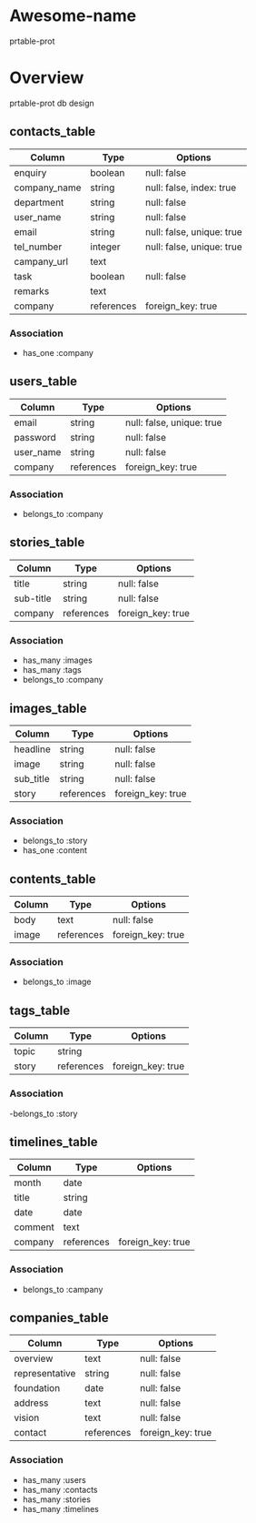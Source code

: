 # Awesome-name
  prtable-prot


# Overview
  prtable-prot db design


## contacts_table
|Column       |Type       |Options|
|-------------|-----------|-------|
|enquiry      |boolean    |null: false|
|company_name |string     |null: false, index: true|
|department   |string     |null: false|
|user_name    |string     |null: false|
|email        |string     |null: false, unique: true|
|tel_number   |integer    |null: false, unique: true|
|campany_url  |text       |
|task         |boolean    |null: false|
|remarks      |text       |
|company      |references |foreign_key: true|

### Association
- has_one :company


## users_table
|Column       |Type       |Options|
|-------------|-----------|-------|
|email        |string     |null: false, unique: true|
|password     |string     |null: false|
|user_name    |string     |null: false|
|company      |references |foreign_key: true|

### Association
- belongs_to :company


## stories_table
|Column       |Type       |Options|
|-------------|-----------|-------|
|title        |string     |null: false|
|sub-title    |string     |null: false|
|company      |references |foreign_key: true|

### Association
- has_many   :images
- has_many   :tags
- belongs_to :company


## images_table
|Column       |Type       |Options|
|-------------|-----------|-------|
|headline     |string     |null: false|
|image        |string     |null: false|
|sub_title    |string     |null: false|
|story        |references |foreign_key: true|

### Association
- belongs_to :story
- has_one  :content


## contents_table
|Column       |Type       |Options|
|-------------|-----------|-------|
|body         |text       |null: false|
|image        |references |foreign_key: true|

### Association
- belongs_to :image


## tags_table
|Column       |Type       |Options|
|-------------|-----------|-------|
|topic        |string     |
|story        |references |foreign_key: true|

### Association
-belongs_to :story


## timelines_table
|Column       |Type       |Options|
|-------------|-----------|-------|
|month        |date       |
|title        |string     |
|date         |date       |
|comment      |text       |
|company      |references |foreign_key: true|

### Association
- belongs_to :campany


## companies_table
|Column       |Type       |Options|
|-------------|-----------|-------|
|overview     |text       |null: false|
|representative|string    |null: false|
|foundation   |date       |null: false|
|address      |text       |null: false|
|vision       |text       |null: false|
|contact      |references |foreign_key: true|

### Association
- has_many :users
- has_many :contacts
- has_many :stories
- has_many :timelines
